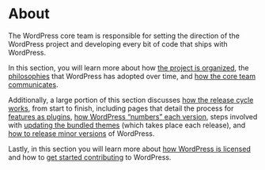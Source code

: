 # About

The WordPress core team is responsible for setting the direction of the WordPress project and developing every bit of code that ships with WordPress.

In this section, you will learn more about how [the project is organized](https://make.wordpress.org/core/handbook/about/organization/), the [philosophies](https://wordpress.org/about/philosophy/) that WordPress has adopted over time, and [how the core team communicates](https://make.wordpress.org/core/handbook/about/communication/).

Additionally, a large portion of this section discusses [how the release cycle works](https://make.wordpress.org/core/handbook/about/release-cycle/), from start to finish, including pages that detail the process for [features as plugins](https://make.wordpress.org/core/handbook/about/release-cycle/features-as-plugins/), [how WordPress “numbers” each version](https://make.wordpress.org/core/handbook/about/release-cycle/version-numbering/), steps involved with [updating the bundled themes](https://make.wordpress.org/core/handbook/about/release-cycle/update-bundled-themes/) (which takes place each release), and [how to release minor versions](https://make.wordpress.org/core/handbook/about/release-cycle/releasing-minor-versions/) of WordPress.

Lastly, in this section you will learn more about [how WordPress is licensed](https://make.wordpress.org/core/handbook/about/licensing/) and how to [get started contributing](https://make.wordpress.org/core/handbook/about/getting-started-at-a-contributor-day/) to WordPress.